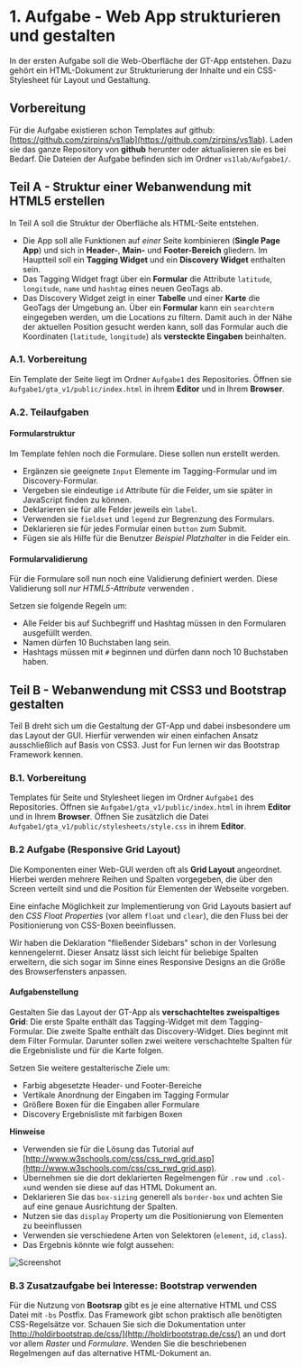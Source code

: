 # 1. Aufgabe - Web App strukturieren und gestalten
In der ersten Aufgabe soll die Web-Oberfläche der GT-App entstehen. Dazu gehört ein HTML-Dokument zur Strukturierung der Inhalte und ein CSS-Stylesheet für Layout und Gestaltung.

## Vorbereitung
Für die Aufgabe existieren schon Templates auf github: [https://github.com/zirpins/vs1lab](https://github.com/zirpins/vs1lab). Laden sie das ganze Repository von **github** herunter oder aktualisieren sie es bei Bedarf. Die Dateien der Aufgabe befinden sich im Ordner `vs1lab/Aufgabe1/`.

## Teil A - Struktur einer Webanwendung mit HTML5 erstellen
In Teil A soll die Struktur der Oberfläche als HTML-Seite entstehen.

- Die App soll alle Funktionen auf *einer* Seite kombinieren (**Single Page App**) und sich in **Header-**, **Main-** und **Footer-Bereich** gliedern. Im Hauptteil soll ein **Tagging Widget** und ein **Discovery Widget** enthalten sein.
- Das Tagging Widget fragt über ein	**Formular** die Attribute `latitude`, `longitude`, `name` und `hashtag` eines neuen GeoTags ab.
- Das Discovery Widget zeigt in einer **Tabelle** und einer **Karte** die GeoTags der Umgebung an. Über ein **Formular** kann ein `searchterm` eingegeben werden, um die Locations zu filtern. Damit auch in der Nähe der aktuellen Position gesucht werden kann, soll das Formular auch die Koordinaten (`latitude`, `longitude`) als **versteckte Eingaben** beinhalten.

### A.1. Vorbereitung
Ein Template der Seite liegt im Ordner `Aufgabe1` des Repositories. Öffnen sie `Aufgabe1/gta_v1/public/index.html` in ihrem **Editor** und in Ihrem **Browser**.

### A.2. Teilaufgaben
#### Formularstruktur
Im Template fehlen noch die Formulare. Diese sollen nun erstellt werden.

- Ergänzen sie geeignete `Input` Elemente im Tagging-Formular und im Discovery-Formular.
- Vergeben sie eindeutige `id` Attribute für die Felder, um sie später in JavaScript finden zu können.
- Deklarieren sie für alle Felder jeweils ein `label`.
- Verwenden sie `fieldset` und `legend` zur Begrenzung des Formulars.
- Deklarieren sie für jedes Formular einen `button` zum Submit.
- Fügen sie als Hilfe für die Benutzer *Beispiel Platzhalter* in die Felder ein.

#### Formularvalidierung
Für die Formulare soll nun noch eine Validierung definiert werden. Diese Validierung soll *nur HTML5-Attribute* verwenden .

Setzen sie folgende Regeln um:

- Alle Felder bis auf Suchbegriff und Hashtag müssen in den Formularen ausgefüllt werden.
- Namen dürfen 10 Buchstaben lang sein.
- Hashtags müssen mit `#` beginnen und dürfen dann noch 10 Buchstaben haben.

## Teil B - Webanwendung mit CSS3 und Bootstrap gestalten
Teil B dreht sich um die Gestaltung der GT-App und dabei insbesondere um das Layout der GUI. Hierfür verwenden wir einen einfachen Ansatz ausschließlich auf Basis von CSS3. Just for Fun lernen wir das Bootstrap Framework kennen.

### B.1. Vorbereitung
Templates für Seite und Stylesheet liegen im Ordner `Aufgabe1` des Repositories. Öffnen sie `Aufgabe1/gta_v1/public/index.html` in ihrem **Editor** und in Ihrem **Browser**. Öffnen Sie zusätzlich die Datei `Aufgabe1/gta_v1/public/stylesheets/style.css` in ihrem **Editor**.

### B.2 Aufgabe (Responsive Grid Layout)
Die Komponenten einer Web-GUI werden oft als **Grid Layout** angeordnet. Hierbei werden mehrere Reihen und Spalten vorgegeben, die über den Screen verteilt sind und die Position für Elementen der Webseite vorgeben.

Eine einfache Möglichkeit zur Implementierung von Grid Layouts basiert auf den *CSS Float Properties* (vor allem `float` und `clear`), die den Fluss bei der Positionierung von CSS-Boxen beeinflussen.

Wir haben die Deklaration "fließender Sidebars" schon in der Vorlesung kennengelernt. Dieser Ansatz lässt sich leicht für beliebige Spalten erweitern, die sich sogar im Sinne eines Responsive Designs an die Größe des Browserfensters anpassen.

#### Aufgabenstellung
Gestalten Sie das Layout der GT-App als **verschachteltes zweispaltiges Grid**: Die erste Spalte enthält das Tagging-Widget mit dem Tagging-Formular. Die zweite Spalte enthält das Discovery-Widget. Dies beginnt mit dem Filter Formular. Darunter sollen zwei weitere verschachtelte Spalten für die Ergebnisliste und für die Karte folgen.

Setzen Sie weitere gestalterische Ziele um:
- Farbig abgesetzte Header- und Footer-Bereiche
- Vertikale Anordnung der Eingaben im Tagging Formular
- Größere Boxen für die Eingaben aller Formulare
- Discovery Ergebnisliste mit farbigen Boxen

**Hinweise**
- Verwenden sie für die Lösung das Tutorial auf [http://www.w3schools.com/css/css_rwd_grid.asp](http://www.w3schools.com/css/css_rwd_grid.asp).
- Übernehmen sie die dort deklarierten Regelmengen für `.row` und `.col-x`und wenden sie diese auf das HTML Dokument an.
- Deklarieren Sie das `box-sizing` generell als `border-box` und achten Sie auf eine genaue Ausrichtung der Spalten.
- Nutzen sie das `display` Property um die Positionierung von Elementen zu beeinflussen
- Verwenden sie verschiedene Arten von Selektoren (`element`, `id`, `class`).
- Das Ergebnis könnte wie folgt aussehen:

![Screenshot](https://github.com/zirpins/vs1lab/blob/master/gta-screen.png)

### B.3 Zusatzaufgabe bei Interesse: Bootstrap verwenden
Für die Nutzung von **Bootsrap** gibt es je eine alternative HTML und CSS Datei mit `-bs` Postfix. Das Framework gibt schon praktisch alle benötigten CSS-Regelsätze vor. Schauen Sie sich die Dokumentation unter [http://holdirbootstrap.de/css/](http://holdirbootstrap.de/css/) an und dort vor allem *Raster* und *Formulare*. Wenden Sie die beschriebenen Regelmengen auf das alternative HTML-Dokument an.
